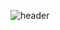 ![header](https://capsule-render.vercel.app/api?type=waving&color=0:0066CC,80:0059B3,100:004080&reversal=true&height=190&text=welcome&fontColor=FFFFFF&fontSize=75)
